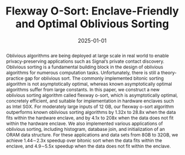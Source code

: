 ---
title:          "Flexway O-Sort: Enclave-Friendly and Optimal Oblivious Sorting"
date:           2025-01-01
selected:       true
pub:            "Usenix Security Symposium (USENIX Security)"
pub_date:       "2025"
abstract: >-
  Oblivious algorithms are being deployed at large scale in real world to enable privacy-preserving applications such as Signal’s private contact discovery. Oblivious sorting is a fundamental building block in the design of oblivious algorithms for numerous computation tasks. Unfortunately, there is still a theory-practice gap for oblivious sort. The commonly implemented bitonic sorting algorithm is not asymptotically optimal, whereas known asymptotically optimal algorithms suffer from large constants.

  In this paper, we construct a new oblivious sorting algorithm called flexway o-sort, which is asymptotically optimal, concretely efficient, and suitable for implementation in hardware enclaves such as Intel SGX. For moderately large inputs of 12 GB, our flexway o-sort algorithm outperforms known oblivious sorting algorithms by 1.32x to 28.8x when the data fits within the hardware enclave, and by 4.1x to 208x when the data does not fit within the hardware enclave. We also implemented various applications of oblivious sorting, including histogram, database join, and initialization of an ORAM data structure. For these applications and data sets from 8GB to 32GB, we achieve 1.44∼2.3x speedup over bitonic sort when the data fits within the enclave, and 4.9∼5.5x speedup when the data does not fit within the enclave.

cover:          /assets/images/covers/oblivious.Png
authors:
- Tianyao Gu
- Yilei Wang
- Afonso Tinoco
- Bingnan Chen
- Ke Yi
- Elaine Shi
links:
  Paper: /assets/papers/oblivious.pdf
---